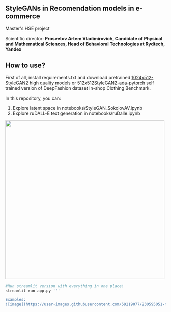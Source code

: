 ## StyleGANs in Recomendation models in e-commerce
Master's HSE project

Scientific director: **Prosvetov Artem Vladimirovich, 
Candidate of Physical and Mathematical Sciences, Head of Behavioral Technologies at Rydtech, Yandex**

## How to use?

First of all, install requirements.txt and download pretrained [1024x512-StyleGAN2](https://drive.google.com/file/d/1oUliPTEDW_gcO_EReoaP5TBuVubguYXN/view?usp=sharing) high quality models or [512x512StyleGAN2-ada-pytorch](https://drive.google.com/file/d/1diKmPBRwvFirBBOxc2HFqQLRQiNHiTOR/view?usp=sharing) self trained version of DeepFashion dataset In-shop Clothing Benchmark.

In this repository, you can:
1. Explore latent space in notebooks\StyleGAN_SokolovAV.ipynb
2. Explore ruDALL-E text generation in notebooks\ruDalle.ipynb

<img src="https://media.giphy.com/media/CHyxN9bNkMc3S/giphy.gif" width="500" class='left'>

```.bash
#Run streamlit version with everything in one place!
streamlit run app.py '''

Examples:
![image](https://user-images.githubusercontent.com/59219077/230595051-f5fde2be-58bf-4eed-8c5d-307f3615f713.png)
